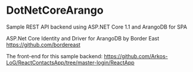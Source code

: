 # DotNetCoreArango
Sample REST API backend using ASP.NET Core 1.1 and ArangoDB for SPA

ASP.Net Core Identity and Driver for ArangoDB by Border East https://github.com/bordereast

The front-end for this sample backend: https://github.com/Arkos-LoG/ReactContactsApp/tree/master-login/ReactApp 
